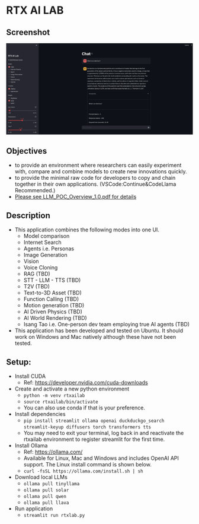 # RTX AI LAB
## Screenshot
![RTX AI Lab Screenshot](https://github.com/isangtao/rtxailab/blob/main/Screenshot%20from%202024-02-22%2020-10-16.png?raw=true)
## Objectives
* to provide an environment where researchers can easily experiment with, compare and combine models to create new innovations quickly.
* to provide the minimal raw code for developers to copy and chain together in their own applications. (VSCode:Continue&CodeLlama Recommended.)
* [Please see LLM_POC_Overview_1.0.pdf for details](https://github.com/isangtao/rtxailab/blob/main/LLM_POC_Overview_1.0.pdf)
## Description
* This application combines the following modes into one UI.
  * Model comparison
  * Internet Search
  * Agents i.e. Personas
  * Image Generation
  * Vision
  * Voice Cloning
  * RAG (TBD)
  * STT - LLM - TTS (TBD)
  * T2V (TBD)
  * Text-to-3D Asset (TBD)
  * Function Calling (TBD)
  * Motion generation (TBD)
  * AI Driven Physics (TBD)
  * AI World Rendering (TBD)
  * Isang Tao i.e. One-person dev team employing true AI agents (TBD)
* This application has been developed and tested on Ubuntu. It should work on Windows and Mac natively although these have not been tested.
## Setup:
* Install CUDA
  * Ref: https://developer.nvidia.com/cuda-downloads
* Create and activate a new python environment
  * ```python -m venv rtxailab```
  * ```source rtxailab/bin/activate```
  * You can also use conda if that is your preference.
* Install dependencies 
  * ```pip install streamlit ollama openai duckduckgo_search streamlit-keyup diffusers torch transformers tts```
  * You may need to exit your terminal, log back in and reactivate the rtxailab environment to register streamlit for the first time.
* Install Ollama
  * Ref: https://ollama.com/
  * Available for Linux, Mac and Windows and includes OpenAI API support. The Linux install command is shown below.
  * ```curl -fsSL https://ollama.com/install.sh | sh```
* Download local LLMs
  * ```ollama pull tinyllama```
  * ```ollama pull solar```
  * ```ollama pull qwen```
  * ```ollama pull llava```
* Run application
  * ```streamlit run rtxlab.py```
